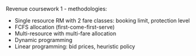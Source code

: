 Revenue coursework 1 - methodologies:

- Single resource RM with 2 fare classes: booking limit, protection level
- FCFS allocation (first-come-first-serve)
- Multi-resource with multi-fare allocation
- Dynamic programming
- Linear programming: bid prices, heuristic policy

